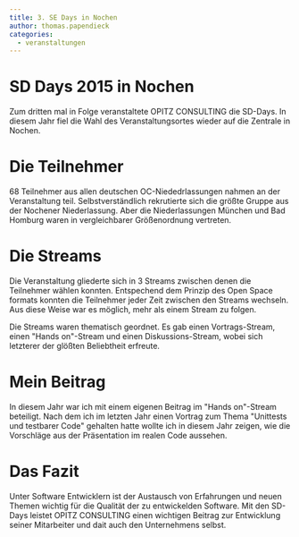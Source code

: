 ```yaml
---
title: 3. SE Days in Nochen
author: thomas.papendieck
categories:
  - veranstaltungen
---
```

# SD Days 2015 in Nochen

Zum dritten mal in Folge veranstaltete OPITZ CONSULTING die SD-Days. In diesem Jahr fiel die Wahl des Veranstaltungsortes wieder auf die Zentrale in Nochen.
<!--more-->

# Die Teilnehmer

68 Teilnehmer aus allen deutschen OC-Niededrlassungen nahmen an der Veranstaltung teil.
Selbstverständlich rekrutierte sich die größte Gruppe aus der Nochener Niederlassung. 
Aber die Niederlassungen München und Bad Homburg waren in vergleichbarer Größenordnung vertreten.

# Die Streams

Die Veranstaltung gliederte sich in 3 Streams zwischen denen die Teilnehmer wählen konnten.
Entspechend dem Prinzip des Open Space formats konnten die Teilnehmer jeder Zeit zwischen den Streams wechseln.
Aus diese Weise war es möglich, mehr als einem Stream zu folgen.

Die Streams waren thematisch geordnet. 
Es gab einen Vortrags-Stream, einen "Hands on"-Stream und einen Diskussions-Stream, wobei sich letzterer der glößten Beliebtheit erfreute.

# Mein Beitrag

In diesem Jahr war ich mit einem eigenen Beitrag im "Hands on"-Stream beteiligt.
Nach dem ich im letzten Jahr einen Vortrag zum Thema "Unittests und testbarer Code" gehalten hatte wollte ich in diesem Jahr zeigen, wie die  Vorschläge aus der Präsentation im realen Code aussehen.

#  Das Fazit

Unter Software Entwicklern ist der Austausch von Erfahrungen und neuen Themen wichtig für die Qualität der zu entwickelden Software.
Mit den SD-Days leistet OPITZ CONSULTING einen wichtigen Beitrag zur Entwicklung seiner Mitarbeiter und dait auch den Unternehmens selbst.
